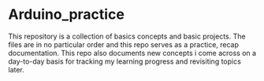 # Arduino_practice

This repository is a collection of basics concepts and basic projects. The files are in no particular order and this repo serves as a practice, recap documentation. This repo also documents new concepts i come across on a day-to-day basis for tracking my learning progress and revisiting topics later.
